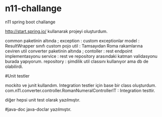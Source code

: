 # n11-challange

n11 spring boot challange

http://start.spring.io/ kullanarak projeyi oluşturdum.

common paketinin altında ;
	exception : custom exceptionlar
	model  : ResultWrapper sınıfı custom pojo
	util : Tamsayıdan Roma rakamlarına ceviren util
converter paketinin altında ;
	contoller : rest endpoint implementasyonu
	service : rest ve repository arasındaki katman validasyonu burada yapıyorum.
	repository : şimdilik util classını kullanıyor ama db de olabilirdi.

#Unit testler 

mockito ve junit kullandım.
Integration testler için base bir class oluşturdum.
com.n11.converter.controller.RomanNumeralControllerIT : Integration testtir.

diğer hepsi unit test olarak yazılmıştır.

#java-doc 
java-doclar yazılmıştır.
	